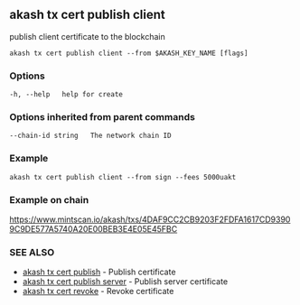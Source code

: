## akash tx cert publish client

publish client certificate to the blockchain

```
akash tx cert publish client --from $AKASH_KEY_NAME [flags]
```
### Options

```
-h, --help   help for create
```

### Options inherited from parent commands

```
--chain-id string   The network chain ID
```

### Example

```
akash tx cert publish client --from sign --fees 5000uakt
```

### Example on chain

https://www.mintscan.io/akash/txs/4DAF9CC2CB9203F2FDFA1617CD93909C9DE577A5740A20E00BEB3E4E05E45FBC



### SEE ALSO

* [akash tx cert publish](akash_tx_cert_publish.md) - Publish certificate
* [akash tx cert publish server](akash_tx_cert_publish_server.md) - Publish server certificate
* [akash tx cert revoke](akash_tx_cert_revoke.md) - Revoke certificate
